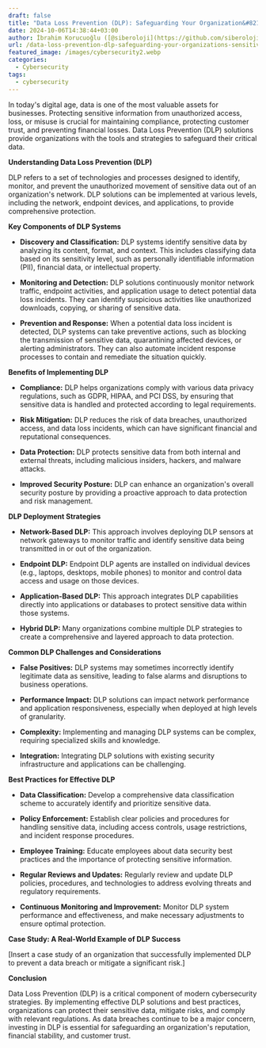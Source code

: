 ```yaml
---
draft: false
title: "Data Loss Prevention (DLP): Safeguarding Your Organization&#8217;s Sensitive Information"
date: 2024-10-06T14:38:44+03:00
author: İbrahim Korucuoğlu ([@siberoloji](https://github.com/siberoloji))
url: /data-loss-prevention-dlp-safeguarding-your-organizations-sensitive-information/
featured_image: /images/cybersecurity2.webp
categories:
  - Cybersecurity
tags:
  - cybersecurity
---
```



In today's digital age, data is one of the most valuable assets for businesses. Protecting sensitive information from unauthorized access, loss, or misuse is crucial for maintaining compliance, protecting customer trust, and preventing financial losses. Data Loss Prevention (DLP) solutions provide organizations with the tools and strategies to safeguard their critical data.



**Understanding Data Loss Prevention (DLP)**



DLP refers to a set of technologies and processes designed to identify, monitor, and prevent the unauthorized movement of sensitive data out of an organization's network. DLP solutions can be implemented at various levels, including the network, endpoint devices, and applications, to provide comprehensive protection.



**Key Components of DLP Systems**


* **Discovery and Classification:** DLP systems identify sensitive data by analyzing its content, format, and context. This includes classifying data based on its sensitivity level, such as personally identifiable information (PII), financial data, or intellectual property.

* **Monitoring and Detection:** DLP solutions continuously monitor network traffic, endpoint activities, and application usage to detect potential data loss incidents. They can identify suspicious activities like unauthorized downloads, copying, or sharing of sensitive data.

* **Prevention and Response:** When a potential data loss incident is detected, DLP systems can take preventive actions, such as blocking the transmission of sensitive data, quarantining affected devices, or alerting administrators. They can also automate incident response processes to contain and remediate the situation quickly.




**Benefits of Implementing DLP**


* **Compliance:** DLP helps organizations comply with various data privacy regulations, such as GDPR, HIPAA, and PCI DSS, by ensuring that sensitive data is handled and protected according to legal requirements.

* **Risk Mitigation:** DLP reduces the risk of data breaches, unauthorized access, and data loss incidents, which can have significant financial and reputational consequences.

* **Data Protection:** DLP protects sensitive data from both internal and external threats, including malicious insiders, hackers, and malware attacks.

* **Improved Security Posture:** DLP can enhance an organization's overall security posture by providing a proactive approach to data protection and risk management.




**DLP Deployment Strategies**


* **Network-Based DLP:** This approach involves deploying DLP sensors at network gateways to monitor traffic and identify sensitive data being transmitted in or out of the organization.

* **Endpoint DLP:** Endpoint DLP agents are installed on individual devices (e.g., laptops, desktops, mobile phones) to monitor and control data access and usage on those devices.

* **Application-Based DLP:** This approach integrates DLP capabilities directly into applications or databases to protect sensitive data within those systems.

* **Hybrid DLP:** Many organizations combine multiple DLP strategies to create a comprehensive and layered approach to data protection.




**Common DLP Challenges and Considerations**


* **False Positives:** DLP systems may sometimes incorrectly identify legitimate data as sensitive, leading to false alarms and disruptions to business operations.

* **Performance Impact:** DLP solutions can impact network performance and application responsiveness, especially when deployed at high levels of granularity.

* **Complexity:** Implementing and managing DLP systems can be complex, requiring specialized skills and knowledge.

* **Integration:** Integrating DLP solutions with existing security infrastructure and applications can be challenging.




**Best Practices for Effective DLP**


* **Data Classification:** Develop a comprehensive data classification scheme to accurately identify and prioritize sensitive data.

* **Policy Enforcement:** Establish clear policies and procedures for handling sensitive data, including access controls, usage restrictions, and incident response procedures.

* **Employee Training:** Educate employees about data security best practices and the importance of protecting sensitive information.

* **Regular Reviews and Updates:** Regularly review and update DLP policies, procedures, and technologies to address evolving threats and regulatory requirements.

* **Continuous Monitoring and Improvement:** Monitor DLP system performance and effectiveness, and make necessary adjustments to ensure optimal protection.




**Case Study: A Real-World Example of DLP Success**



[Insert a case study of an organization that successfully implemented DLP to prevent a data breach or mitigate a significant risk.]



**Conclusion**



Data Loss Prevention (DLP) is a critical component of modern cybersecurity strategies. By implementing effective DLP solutions and best practices, organizations can protect their sensitive data, mitigate risks, and comply with relevant regulations. As data breaches continue to be a major concern, investing in DLP is essential for safeguarding an organization's reputation, financial stability, and customer trust.
